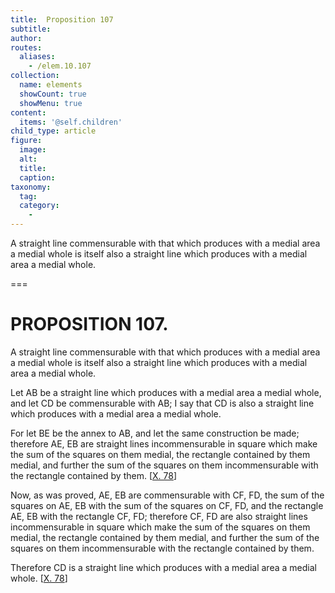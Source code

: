 ```yaml
---
title:  Proposition 107
subtitle: 
author:
routes:
  aliases:
    - /elem.10.107
collection:
  name: elements
  showCount: true
  showMenu: true
content:
  items: '@self.children'
child_type: article
figure:
  image:
  alt:
  title:
  caption:
taxonomy:
  tag:
  category:
    - 
---
```


<p><hi rend="ital">A straight line commensurable with that which produces with a medial area a medial whole is itself also a straight line which produces with a medial area a medial whole</hi>. </p>

===

<h1>PROPOSITION 107.</h1>
<p><span class="ital">A straight line commensurable with that which produces with a medial area a medial whole is itself also a straight line which produces with a medial area a medial whole</span>. </p>

<p>Let <span class="ital">AB</span> be a straight line which produces with a medial area a medial whole, and let <span class="ital">CD</span> be commensurable with <span class="ital">AB</span>; I say that <span class="ital">CD</span> is also a straight line which produces with a medial area a medial whole. 
      </p>

<p>For let <span class="ital">BE</span> be the annex to <span class="ital">AB</span>, and let the same construction be made; therefore <span class="ital">AE</span>, <span class="ital">EB</span> are straight lines incommensurable in square which make the sum of the squares on them medial, the rectangle contained by them medial, and further the sum of the squares on them incommensurable with the rectangle contained by them. [<a href="/elem.10.78">X. 78</a>] </p>

<p>Now, as was proved, <span class="ital">AE</span>, <span class="ital">EB</span> are commensurable with <span class="ital">CF</span>, <span class="ital">FD</span>, the sum of the squares on <span class="ital">AE</span>, <span class="ital">EB</span> with the sum of the squares on <span class="ital">CF</span>, <span class="ital">FD</span>, and the rectangle <span class="ital">AE</span>, <span class="ital">EB</span> with the rectangle <span class="ital">CF</span>, <span class="ital">FD</span>; therefore <span class="ital">CF</span>, <span class="ital">FD</span> are also straight lines incommensurable in square which make the sum of the squares on them medial, the rectangle contained by them medial, and further the sum of the squares on them incommensurable with the rectangle contained by them. </p>

<p>Therefore <span class="ital">CD</span> is a straight line which produces with a medial area a medial whole. [<a href="/elem.10.78">X. 78</a>]</p>
